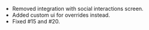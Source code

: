 - Removed integration with social interactions screen.
- Added custom ui for overrides instead.
- Fixed #15 and #20.